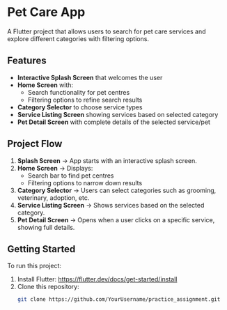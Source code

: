 # Pet Care App

A Flutter project that allows users to search for pet care services and explore different categories with filtering options.

## Features
- **Interactive Splash Screen** that welcomes the user
- **Home Screen** with:
    - Search functionality for pet centres
    - Filtering options to refine search results
- **Category Selector** to choose service types
- **Service Listing Screen** showing services based on selected category
- **Pet Detail Screen** with complete details of the selected service/pet

## Project Flow
1. **Splash Screen** → App starts with an interactive splash screen.
2. **Home Screen** → Displays:
    - Search bar to find pet centres
    - Filtering options to narrow down results
3. **Category Selector** → Users can select categories such as grooming, veterinary, adoption, etc.
4. **Service Listing Screen** → Shows services based on the selected category.
5. **Pet Detail Screen** → Opens when a user clicks on a specific service, showing full details.

## Getting Started
To run this project:

1. Install Flutter: https://flutter.dev/docs/get-started/install
2. Clone this repository:
   ```bash
   git clone https://github.com/YourUsername/practice_assignment.git
